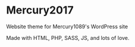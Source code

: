 # Mercury2017
Website theme for Mercury1089's WordPress site

Made with HTML, PHP, SASS, JS, and lots of love.
